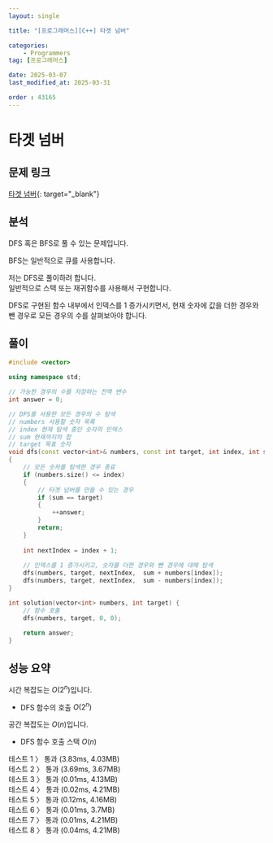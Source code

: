 ```yaml
---
layout: single

title: "[프로그래머스][C++] 타겟 넘버"

categories:
    - Programmers
tag: [프로그래머스]

date: 2025-03-07
last_modified_at: 2025-03-31

order : 43165
---
```


# 타겟 넘버

## 문제 링크

[타겟 넘버](https://school.programmers.co.kr/learn/courses/30/lessons/43165){: target="_blank"}

## 분석

DFS 혹은 BFS로 풀 수 있는 문제입니다.

BFS는 일반적으로 큐를 사용합니다.

저는 DFS로 풀이하려 합니다.  
일반적으로 스택 또는 재귀함수를 사용해서 구현합니다.

DFS로 구현된 함수 내부에서 인덱스를 1 증가시키면서, 현재 숫자에 값을 더한 경우와 뺀 경우로 모든 경우의 수를 살펴보아야 합니다.

## 풀이

```cpp
#include <vector>

using namespace std;

// 가능한 경우의 수를 저장하는 전역 변수
int answer = 0;

// DFS를 사용한 모든 경우의 수 탐색
// numbers 사용할 숫자 목록
// index 현재 탐색 중인 숫자의 인덱스
// sum 현재까지의 합
// target 목표 숫자
void dfs(const vector<int>& numbers, const int target, int index, int sum)
{
    // 모든 숫자를 탐색한 경우 종료
    if (numbers.size() <= index)
    {
        // 타겟 넘버를 만들 수 있는 경우
        if (sum == target)
        {
            ++answer;
        }
        return;
    }
    
    int nextIndex = index + 1;
 
    // 인덱스를 1 증가시키고, 숫자를 더한 경우와 뺀 경우에 대해 탐색
    dfs(numbers, target, nextIndex,  sum + numbers[index]);
    dfs(numbers, target, nextIndex,  sum - numbers[index]);
}

int solution(vector<int> numbers, int target) {
    // 함수 호출
    dfs(numbers, target, 0, 0);
    
    return answer;
}
```

## 성능 요약

시간 복잡도는 $O(2^n)$입니다.

- DFS 함수의 호출 $O(2^n)$

공간 복잡도는 $O(n)$입니다.

- DFS 함수 호출 스택 $O(n)$

테스트 1 〉	통과 (3.83ms, 4.03MB)  
테스트 2 〉	통과 (3.69ms, 3.67MB)  
테스트 3 〉	통과 (0.01ms, 4.13MB)  
테스트 4 〉	통과 (0.02ms, 4.21MB)  
테스트 5 〉	통과 (0.12ms, 4.16MB)  
테스트 6 〉	통과 (0.01ms, 3.7MB)  
테스트 7 〉	통과 (0.01ms, 4.21MB)  
테스트 8 〉	통과 (0.04ms, 4.21MB)  